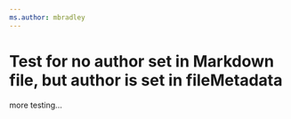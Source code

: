 ```yaml
---
ms.author: mbradley
---
```

# Test for no author set in Markdown file, but author is set in fileMetadata

more testing...
